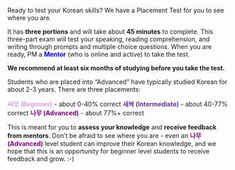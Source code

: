 Ready to test your Korean skills? We have a Placement Test for you to see where you are.

It has **three portions** and will take about **45 minutes** to complete.
This three-part exam will test your speaking, reading comprehension, and writing through prompts and multiple choice questions.
When you are ready, PM a **<span style="color:blue">Mentor</span>**  (who is online and active) to take the test.

**We recommend at least six months of studying before you take the test.**

Students who are placed into “Advanced” have typically studied Korean for about 2-3 years.
There are three placements:

**<span style="color:Plum ">씨앗 (Beginner)</span>** - about 0-40% correct
**<span style="color:RebeccaPurple ">새싹 (Intermediate)</span>** - about 40-77% correct
**<span style="color:purple">나무 (Advanced)</span>** - about 77%+ correct

This is meant for you to **assess your knowledge** and **receive feedback from mentors**. Don’t be afraid to see where you are - even an **<span style="color:purple">나무 (Advanced)</span>** level student can improve their Korean knowledge, and we hope that this is an opportunity for beginner level students to receive feedback and grow. :-)
